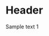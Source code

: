 <!-- TITLE: Autodesk Inventor Installation -->
<!-- SUBTITLE: Step-by-step instructions to install Autodesk Inventor -->

# Header
Sample text 1